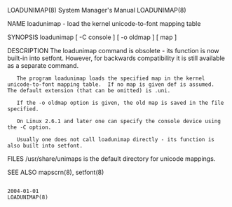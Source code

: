 LOADUNIMAP(8)                                                                              System Manager's Manual                                                                              LOADUNIMAP(8)

NAME
       loadunimap - load the kernel unicode-to-font mapping table

SYNOPSIS
       loadunimap [ -C console ] [ -o oldmap ] [ map ]

DESCRIPTION
       The loadunimap command is obsolete - its function is now built-in into setfont.  However, for backwards compatibility it is still available as a separate command.

       The program loadunimap loads the specified map in the kernel unicode-to-font mapping table.  If no map is given def is assumed.  The default extension (that can be omitted) is .uni.

       If the -o oldmap option is given, the old map is saved in the file specified.

       On Linux 2.6.1 and later one can specify the console device using the -C option.

       Usually one does not call loadunimap directly - its function is also built into setfont.

FILES
       /usr/share/unimaps is the default directory for unicode mappings.

SEE ALSO
       mapscrn(8), setfont(8)

                                                                                                  2004-01-01                                                                                    LOADUNIMAP(8)
